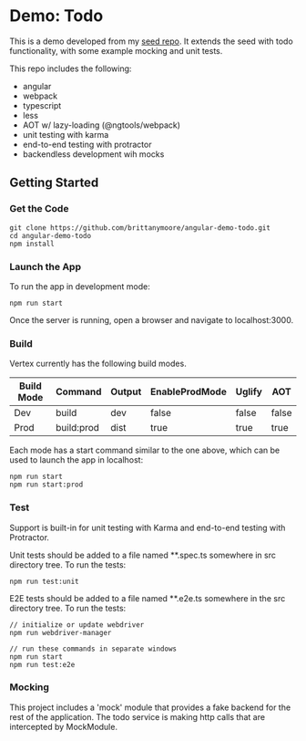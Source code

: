 # Demo: Todo

This is a demo developed from my [seed repo](https://github.com/brittanymoore/angular-vertex). It extends the 
seed with todo functionality, with some example mocking and unit
tests.

This repo includes the following:
* angular
* webpack
* typescript
* less
* AOT w/ lazy-loading (@ngtools/webpack)
* unit testing with karma
* end-to-end testing with protractor
* backendless development wih mocks

## Getting Started

### Get the Code

```
git clone https://github.com/brittanymoore/angular-demo-todo.git
cd angular-demo-todo
npm install
```

### Launch the App

To run the app in development mode:

```
npm run start
```

Once the server is running, open a browser and navigate to localhost:3000.

### Build

Vertex currently has the following build modes.

| Build Mode        | Command        | Output   | EnableProdMode | Uglify | AOT   |
| ----------------- | -------------- | -------  | -------------- | ------ | ----- |
| Dev               | build          | dev      | false          | false  | false |
| Prod              | build:prod     | dist     | true           | true   | true  |

Each mode has a start command similar to the one above, which can be used to launch the app in localhost:

```
npm run start
npm run start:prod
```

### Test

Support is built-in for unit testing with Karma and end-to-end testing with Protractor.

Unit tests should be added to a file named **.spec.ts somewhere in src directory tree. To run the tests:

```
npm run test:unit
```

E2E tests should be added to a file named **.e2e.ts somewhere in the src directory tree. To run the tests:

```
// initialize or update webdriver
npm run webdriver-manager

// run these commands in separate windows
npm run start
npm run test:e2e
```

### Mocking

This project includes a 'mock' module that provides a fake backend for 
the rest of the application. The todo service is making http calls that are
intercepted by MockModule.